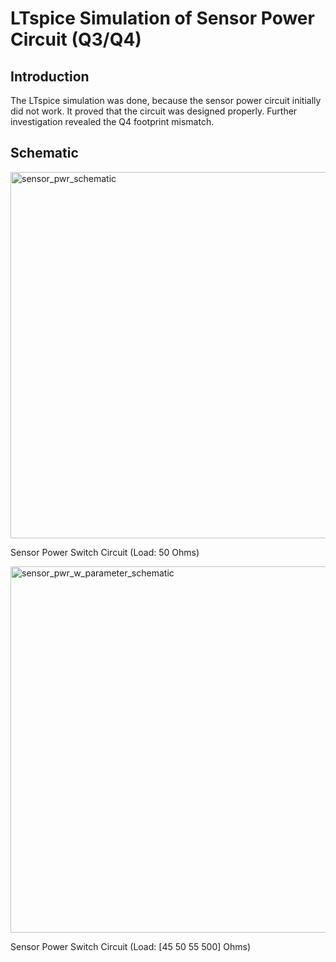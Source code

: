 
# LTspice Simulation of Sensor Power Circuit (Q3/Q4)

## Introduction

The LTspice simulation was done, because the sensor power circuit initially did not work. It proved that the circuit was designed properly. Further investigation revealed the Q4 footprint mismatch. 

## Schematic
<img width="586" alt="sensor_pwr_schematic" src="https://user-images.githubusercontent.com/83612361/128792547-20495d44-f6c3-460e-8932-30eef20d5eeb.png">

Sensor Power Switch Circuit (Load: 50 Ohms)

<img width="586" alt="sensor_pwr_w_parameter_schematic" src="https://user-images.githubusercontent.com/83612361/128792654-e2c411ed-5fd3-4f14-a2c7-b1b869227a97.png">

Sensor Power Switch Circuit (Load: [45 50 55 500] Ohms)
